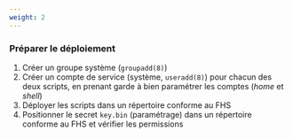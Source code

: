 ```yaml
---
weight: 2
---
```

### Préparer le déploiement

1. Créer un groupe système (`groupadd(8)`)
2. Créer un compte de service (système, `useradd(8)`) pour chacun des deux scripts,
   en prenant garde à bien paramétrer les comptes (*home* et *shell*)
3. Déployer les scripts dans un répertoire conforme au FHS
4. Positionner le secret `key.bin` (paramétrage)
   dans un répertoire conforme au FHS et vérifier les permissions
